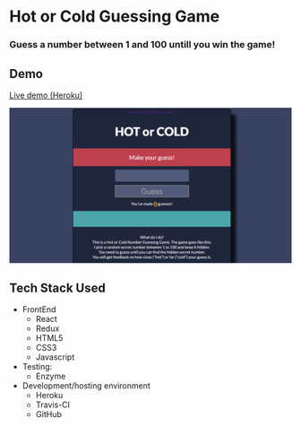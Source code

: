 # Hot or Cold Guessing Game

### Guess a number between 1 and 100 untill you win the game!

## Demo

[Live demo (Heroku)](https://gentle-mountain-15742.herokuapp.com/)

![screenshot](snapshot.png)

## Tech Stack Used

- FrontEnd
  - React
  - Redux
  - HTML5
  - CSS3
  - Javascript
- Testing:
  - Enzyme
- Development/hosting environment
  - Heroku
  - Travis-CI
  - GitHub
